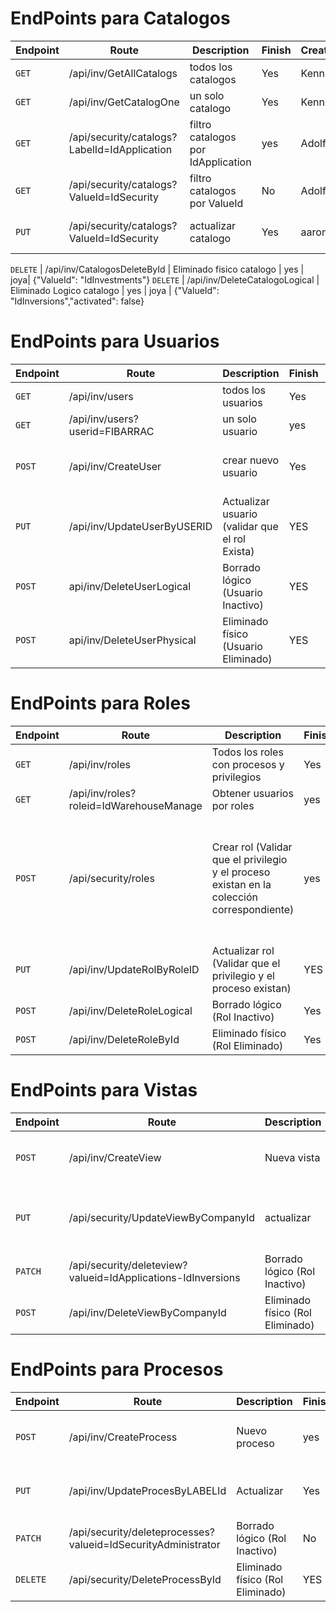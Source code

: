 # EndPoints para Catalogos

Endpoint | Route | Description | Finish | Creator | Body
---------|----------|----------|----------|---------- |----------
`GET` | /api/inv/GetAllCatalogs | todos los catalogos | Yes | Kennby | none
`GET` | /api/inv/GetCatalogOne | un solo catalogo | Yes| Kennby| {"ValueId":"IdInversions"}
`GET` | /api/security/catalogs?LabelId=IdApplication | filtro catalogos por IdApplication| yes | Adolfo | none
`GET` | /api/security/catalogs?ValueId=IdSecurity | filtro catalogos por ValueId | No| Adolfo | none
`PUT` | /api/security/catalogs?ValueId=IdSecurity | actualizar catalogo | Yes | aaron |{"VALUEID":"IdInvestments","LABEL":"IdApplicationsUpdated","INDEX":"INV-2025-NEW","COLLECTION":"modulos","SECTION":"recomendaciones","SEQUENCE":22,"IMAGE":"https://investmentrecommendation.com/nueva.png","DESCRIPTION":"Catálogo actualizado para recomendaciones de inversiones del 2025.","REGUSER":"FIBARRAC"}


`DELETE` | /api/inv/CatalogosDeleteById | Eliminado fisico catalogo | yes | joya| {"ValueId": "IdInvestments"}
`DELETE` | /api/inv/DeleteCatalogoLogical | Eliminado Logico catalogo   | yes | joya | {"ValueId": "IdInversions","activated": false}

# EndPoints para Usuarios

Endpoint | Route | Description | Finish | Creator | Body
---------|----------|----------|----------|---------- | ---------
`GET` | /api/inv/users | todos los usuarios | Yes | Kennby| none
`GET` | /api/inv/users?userid=FIBARRAC | un solo usuario | yes| Adolfo| none
`POST` | /api/inv/CreateUser | crear nuevo usuario | Yes | Aaron|{"user":{"USERID":"RLuna","PASSWORD":"1234","USERNAME":"Roberto Luna","ALIAS":"Robert","FIRSTNAME":"Roberto","LASTNAME":"Luna","BIRTHDAYDATE":"01.01.2000","COMPANYID":1001,"COMPANYNAME":"INSTITUTO TECNOLOGICO DE TEPIC","COMPANYALIAS":"ITT","CEDIID":"IdTepic","EMPLOYEEID":"1100","EMAIL":"pmartinez@ittepic.edu.mx","PHONENUMBER":"3232823141","EXTENSION":"","DEPARTMENT":"Sistemas","FUNCTION":"Estudiante","STREET":"Av. universidad 100","POSTALCODE":63000,"CITY":"Tepic","REGION":"","STATE":"Nayarit","COUNTRY":"Mexico","AVATAR":"","ROLES":[{"ROLEID":"IdWarehouseManager"}]}}
`PUT` | /api/inv/UpdateUserByUSERID | Actualizar usuario (validar que el rol Exista) | YES | Joya| {"USERID": "AJOYA","BIRTHDAYDATE": "21.03.2001","ROLES" : [{"ROLEID":"IdWarehouseManager","ROLEIDSAP":"update-prueba","PROCESSES":[{"PROCESSID":"IdProcesses","PROCESSNAME":"proceso-update","PRIVILEGES":[{"PRIVILEGEID":"IdRead","PRIVILEGENAME":"Read"}]}]}]}
`POST` | api/inv/DeleteUserLogical | Borrado lógico (Usuario Inactivo) | YES | Pedro y Jesus| {"USERID": "PMARTINEZ","ACTIVED": false}
`POST` | api/inv/DeleteUserPhysical| Eliminado físico (Usuario Eliminado) | YES | Pedro y Jesus| {"USERID": "Prueba83"}

# EndPoints para Roles

Endpoint | Route | Description | Finish| Creator | Body
---------|----------|----------|----------|---------- | ----------
`GET` | /api/inv/roles | Todos los roles con procesos y privilegios | Yes| Kennby| none
`GET` | /api/inv/roles?roleid=IdWarehouseManage | Obtener usuarios por roles | yes | Adolfo| none
`POST` | /api/security/roles | Crear rol (Validar que el privilegio y el proceso existan en la colección correspondiente) | yes | Aaron| {"ROLEID":"IdWarehouseManager","ROLENAME":"Jefe de Almacen","DESCRIPTION":"Encargado de Almacen de existencias","PROCESSES":[{"PROCESSID":"IdProcesses","PROCESSNAME":"Proceso de  Seguridad","APPLICATIONID":"AppSecurity","APPLICATIONNAME":"SECURYTY-Update","VIEWID":"Nuevo Label","VIEWNAME":"Vista Seguridad","PRIVILEGES":[{"PRIVILEGEID":"IdRead","PRIVILEGENAME":"update-Read"},{"PRIVILEGEID":"IdWrite","PRIVILEGENAME":"updateWrite"}]}],"DETAIL_ROW":{"ACTIVED":true,"DELETED":false,"DETAIL_ROW_REG":[{"CURRENT":true,"REGUSER":"system"}]}}
`PUT` | /api/inv/UpdateRolByRoleID | Actualizar rol (Validar que el privilegio y el proceso existan) | YES | Joya| {"ROLEID": "IdWarehouseManager","PROCESSES": [{"PROCESSID": "IdProcesses","APPLICATIONNAME":"SECURYTY-Update","PRIVILEGES":[{"PRIVILEGEID": "IdRead","PRIVILEGENAME": "update-Read"},{"PRIVILEGEID":"IdWrite","PRIVILEGENAME": "updateWrite"}]}]}
`POST` |  /api/inv/DeleteRoleLogical | Borrado lógico (Rol Inactivo) | Yes | Pedro y Jesus| { "roleid": "IdWarehouseManager", "activated": false}
`POST` |  /api/inv/DeleteRoleById | Eliminado físico (Rol Eliminado) | Yes | Pedro y Jesus| { "roleid": "IdWarehouseManagerXDDDDD" }

# EndPoints para Vistas

Endpoint | Route | Description | Finish| Creator | Body
---------|----------|----------|----------|---------- | ----------
`POST` | /api/inv/CreateView | Nueva vista| No | Aaron| {"COMPANYID":0,"CEDIID":0,"LABELID":"Nuevo Label 40","VALUEPAID":"IdApplications-IdInversions","VALUEID":"IdSalesForecast","VALUE":"Nuevo Valor","ALIAS":"PROVTA","SEQUENCE":10,"IMAGE":"imagen.jpg","VALUESAPID":"","DESCRIPTION":"Pronostico de Ventas","ROUTE":"/nueva/ruta"}
`PUT` | /api/security/UpdateViewByCompanyId | actualizar | Yes | Joya| {"COMPANYID": 1,"CEDIID": 1,"LABELID":"Nuevo Label","VALUEPAID": "IdViews-IdUserManagementView","VALUEID": "IdAllPrivilegesMonitoring","VALUE": "Monitoreo de Todos los Privilegios","ALIAS": "ALL_PRIV","SEQUENCE": 1,"IMAGE": "https://security_auth.png","VALUESAPID": "Change","DESCRIPTION": "Proceso de monitoreo de todos los privilegios de usuarios en el sistema.","ROUTE":"/nuevaRuta"}
`PATCH` |   /api/security/deleteview?valueid=IdApplications-IdInversions | Borrado lógico (Rol Inactivo) | No | Pedro y Jesus| none
`POST` | /api/inv/DeleteViewByCompanyId | Eliminado físico (Rol Eliminado) | Yes | Pedro y Jesus| { "COMPANYID": 10 }

# EndPoints para Procesos

Endpoint | Route | Description | Finish| Creator | Body
---------|----------|----------|----------|---------- | ---------
`POST` | /api/inv/CreateProcess | Nuevo proceso | yes | Aaron| {"COMPANYID":0,"CEDIID":0,"LABELID":"IdProcesses","VALUEPAID":"IdViews-IdUserManagementView","VALUEID":"IdAllPrivilegesMonitoring","VALUE":"Monitoreo de Todos los Privilegios","ALIAS":"ALL_PRIV","SEQUENCE":30,"IMAGE":"https://security_auth.png","VALUESAPID":"Ejemplo Update10","DESCRIPTION":"Proceso de monitoreo de todos los privilegios de usuarios en el sistema."}
`PUT` | /api/inv/UpdateProcesByLABELId | Actualizar | Yes | Joya| {"COMPANYID": 5,"CEDIID": 1,"LABELID":"IdProcesses","VALUEPAID": "IdViews-IdUserManagementView","VALUEID": "IdAllPrivilegesMonitoring","VALUE": "Monitoreo de Todos los Privilegios","ALIAS": "ALL_PRIV","SEQUENCE": 1,"IMAGE": "https://security_auth.png","VALUESAPID": "Change","DESCRIPTION": "Proceso de monitoreo de todos los privilegios de usuarios en el sistema."}
`PATCH` |   /api/security/deleteprocesses?valueid=IdSecurityAdministrator | Borrado lógico (Rol Inactivo) | No | Pedro y Jesus| none
`DELETE` |  /api/security/DeleteProcessById| Eliminado físico (Rol Eliminado) |YES | Pedro y Jesus| none


